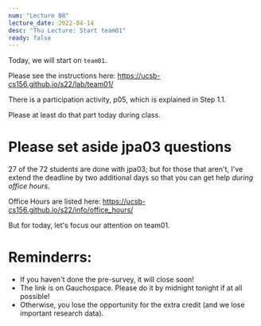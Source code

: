 ```yaml
---
num: "Lecture 08"
lecture_date: 2022-04-14
desc: "Thu Lecture: Start team01"
ready: false
---
```


Today, we will start on `team01`.

Please see the instructions here: <https://ucsb-cs156.github.io/s22/lab/team01/>

There is a participation activity, p05, which is explained in Step 1.1.

Please at least do that part today during class.

# Please set aside jpa03 questions

27 of the 72 students are done with jpa03; but for those that aren't, I've extend the deadline by two additional days so that you can get help *during office hours*.

Office Hours are listed here: <https://ucsb-cs156.github.io/s22/info/office_hours/>

But for today, let's focus our attention on team01.

# Reminderrs:

* If you haven't done the pre-survey, it will close soon! 
* The link is on Gauchospace. Please do it by midnight tonight if at all possible!
* Otherwise, you lose the opportunity for the extra credit (and we lose important research data).

